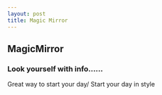 ```yaml
---
layout: post
title: Magic Mirror
---
```

## MagicMirror
### Look yourself with info......

Great way to start your day/
Start your day in style